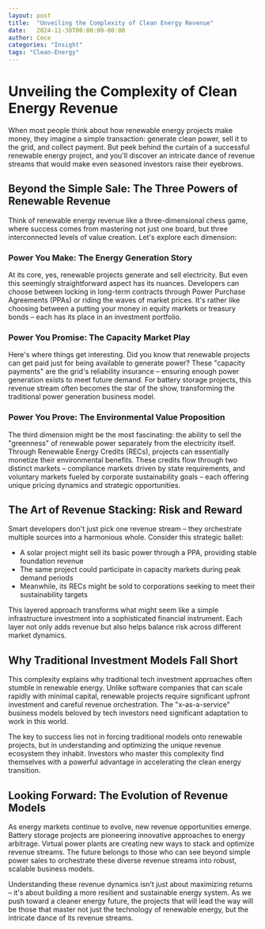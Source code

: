 ```yaml
---
layout: post
title:  "Unveiling the Complexity of Clean Energy Revenue"
date:   2024-11-30T00:00:00-00:00
author: Cece
categories: "Insight"
tags: "Clean-Energy"
---
```


# **Unveiling the Complexity of Clean Energy Revenue**

When most people think about how renewable energy projects make money, they imagine a simple transaction: generate clean power, sell it to the grid, and collect payment. But peek behind the curtain of a successful renewable energy project, and you'll discover an intricate dance of revenue streams that would make even seasoned investors raise their eyebrows.

## **Beyond the Simple Sale: The Three Powers of Renewable Revenue**

Think of renewable energy revenue like a three-dimensional chess game, where success comes from mastering not just one board, but three interconnected levels of value creation. Let's explore each dimension:

### **Power You Make: The Energy Generation Story**

At its core, yes, renewable projects generate and sell electricity. But even this seemingly straightforward aspect has its nuances. Developers can choose between locking in long-term contracts through Power Purchase Agreements (PPAs) or riding the waves of market prices. It's rather like choosing between a putting your money in equity markets or treasury bonds – each has its place in an investment portfolio.

### **Power You Promise: The Capacity Market Play**

Here's where things get interesting. Did you know that renewable projects can get paid just for being available to generate power? These "capacity payments" are the grid's reliability insurance – ensuring enough power generation exists to meet future demand. For battery storage projects, this revenue stream often becomes the star of the show, transforming the traditional power generation business model.

### **Power You Prove: The Environmental Value Proposition**

The third dimension might be the most fascinating: the ability to sell the "greenness" of renewable power separately from the electricity itself. Through Renewable Energy Credits (RECs), projects can essentially monetize their environmental benefits. These credits flow through two distinct markets – compliance markets driven by state requirements, and voluntary markets fueled by corporate sustainability goals – each offering unique pricing dynamics and strategic opportunities.

## **The Art of Revenue Stacking: Risk and Reward**

Smart developers don't just pick one revenue stream – they orchestrate multiple sources into a harmonious whole. Consider this strategic ballet:

- A solar project might sell its basic power through a PPA, providing stable foundation revenue
- The same project could participate in capacity markets during peak demand periods
- Meanwhile, its RECs might be sold to corporations seeking to meet their sustainability targets

This layered approach transforms what might seem like a simple infrastructure investment into a sophisticated financial instrument. Each layer not only adds revenue but also helps balance risk across different market dynamics.

## **Why Traditional Investment Models Fall Short**

This complexity explains why traditional tech investment approaches often stumble in renewable energy. Unlike software companies that can scale rapidly with minimal capital, renewable projects require significant upfront investment and careful revenue orchestration. The "x-as-a-service" business models beloved by tech investors need significant adaptation to work in this world.

The key to success lies not in forcing traditional models onto renewable projects, but in understanding and optimizing the unique revenue ecosystem they inhabit. Investors who master this complexity find themselves with a powerful advantage in accelerating the clean energy transition.

## **Looking Forward: The Evolution of Revenue Models**

As energy markets continue to evolve, new revenue opportunities emerge. Battery storage projects are pioneering innovative approaches to energy arbitrage. Virtual power plants are creating new ways to stack and optimize revenue streams. The future belongs to those who can see beyond simple power sales to orchestrate these diverse revenue streams into robust, scalable business models.

Understanding these revenue dynamics isn't just about maximizing returns – it's about building a more resilient and sustainable energy system. As we push toward a cleaner energy future, the projects that will lead the way will be those that master not just the technology of renewable energy, but the intricate dance of its revenue streams.
